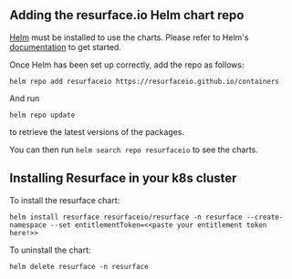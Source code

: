 &nbsp;

## Adding the resurface.io Helm chart repo

[Helm](https://helm.sh) must be installed to use the charts.  Please refer to
Helm's [documentation](https://helm.sh/docs) to get started.

Once Helm has been set up correctly, add the repo as follows:

    helm repo add resurfaceio https://resurfaceio.github.io/containers

And run

    helm repo update

to retrieve the latest versions of the packages.

You can then run `helm search repo resurfaceio` to see the charts.

## Installing Resurface in your k8s cluster

To install the resurface chart:

    helm install resurface resurfaceio/resurface -n resurface --create-namespace --set entitlementToken=<<paste your entitlement token here!>>

To uninstall the chart:

    helm delete resurface -n resurface

